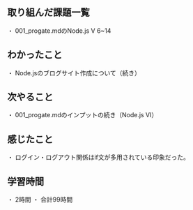 ## 取り組んだ課題一覧
・ 001_progate.mdのNode.js Ⅴ 6~14
## わかったこと
・ Node.jsのブログサイト作成について（続き）
## 次やること
・ 001_progate.mdのインプットの続き（Node.js Ⅵ）
## 感じたこと
・ ログイン・ログアウト関係はif文が多用されている印象だった。
## 学習時間
・ 2時間
・ 合計99時間
